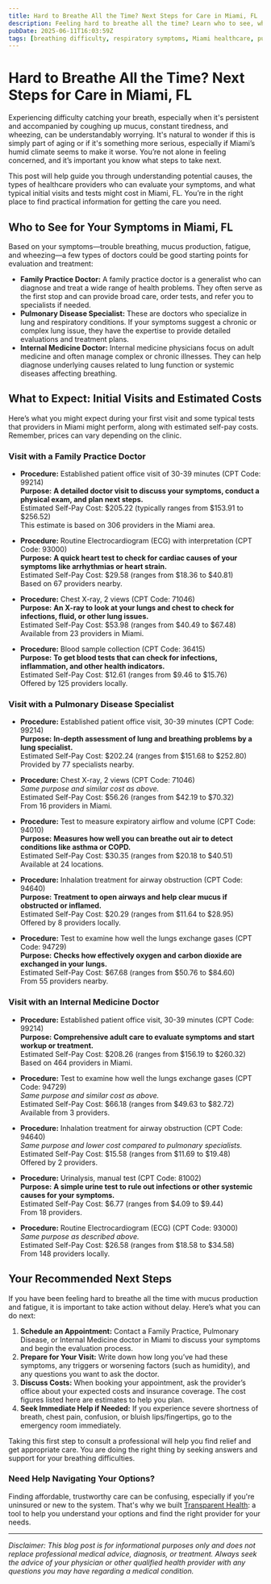 ```yaml
---
title: Hard to Breathe All the Time? Next Steps for Care in Miami, FL  
description: Feeling hard to breathe all the time? Learn who to see, what tests cost, and how to get the care you need in Miami, FL.  
pubDate: 2025-06-11T16:03:59Z
tags: [breathing difficulty, respiratory symptoms, Miami healthcare, pulmonary care, family practice, internal medicine]  
---
```


# Hard to Breathe All the Time? Next Steps for Care in Miami, FL

Experiencing difficulty catching your breath, especially when it's persistent and accompanied by coughing up mucus, constant tiredness, and wheezing, can be understandably worrying. It's natural to wonder if this is simply part of aging or if it's something more serious, especially if Miami’s humid climate seems to make it worse. You’re not alone in feeling concerned, and it’s important you know what steps to take next.

This post will help guide you through understanding potential causes, the types of healthcare providers who can evaluate your symptoms, and what typical initial visits and tests might cost in Miami, FL. You’re in the right place to find practical information for getting the care you need.

## Who to See for Your Symptoms in Miami, FL

Based on your symptoms—trouble breathing, mucus production, fatigue, and wheezing—a few types of doctors could be good starting points for evaluation and treatment:

- **Family Practice Doctor:** A family practice doctor is a generalist who can diagnose and treat a wide range of health problems. They often serve as the first stop and can provide broad care, order tests, and refer you to specialists if needed.
- **Pulmonary Disease Specialist:** These are doctors who specialize in lung and respiratory conditions. If your symptoms suggest a chronic or complex lung issue, they have the expertise to provide detailed evaluations and treatment plans.
- **Internal Medicine Doctor:** Internal medicine physicians focus on adult medicine and often manage complex or chronic illnesses. They can help diagnose underlying causes related to lung function or systemic diseases affecting breathing.

## What to Expect: Initial Visits and Estimated Costs

Here’s what you might expect during your first visit and some typical tests that providers in Miami might perform, along with estimated self-pay costs. Remember, prices can vary depending on the clinic.

### Visit with a Family Practice Doctor

- **Procedure:** Established patient office visit of 30-39 minutes (CPT Code: 99214)  
  **Purpose:** **A detailed doctor visit to discuss your symptoms, conduct a physical exam, and plan next steps.**  
  Estimated Self-Pay Cost: $205.22 (typically ranges from $153.91 to $256.52)  
  This estimate is based on 306 providers in the Miami area.

- **Procedure:** Routine Electrocardiogram (ECG) with interpretation (CPT Code: 93000)  
  **Purpose:** **A quick heart test to check for cardiac causes of your symptoms like arrhythmias or heart strain.**  
  Estimated Self-Pay Cost: $29.58 (ranges from $18.36 to $40.81)  
  Based on 67 providers nearby.

- **Procedure:** Chest X-ray, 2 views (CPT Code: 71046)  
  **Purpose:** **An X-ray to look at your lungs and chest to check for infections, fluid, or other lung issues.**  
  Estimated Self-Pay Cost: $53.98 (ranges from $40.49 to $67.48)  
  Available from 23 providers in Miami.

- **Procedure:** Blood sample collection (CPT Code: 36415)  
  **Purpose:** **To get blood tests that can check for infections, inflammation, and other health indicators.**  
  Estimated Self-Pay Cost: $12.61 (ranges from $9.46 to $15.76)  
  Offered by 125 providers locally.

### Visit with a Pulmonary Disease Specialist

- **Procedure:** Established patient office visit, 30-39 minutes (CPT Code: 99214)  
  **Purpose:** **In-depth assessment of lung and breathing problems by a lung specialist.**  
  Estimated Self-Pay Cost: $202.24 (ranges from $151.68 to $252.80)  
  Provided by 77 specialists nearby.

- **Procedure:** Chest X-ray, 2 views (CPT Code: 71046)  
  *Same purpose and similar cost as above.*  
  Estimated Self-Pay Cost: $56.26 (ranges from $42.19 to $70.32)  
  From 16 providers in Miami.

- **Procedure:** Test to measure expiratory airflow and volume (CPT Code: 94010)  
  **Purpose:** **Measures how well you can breathe out air to detect conditions like asthma or COPD.**  
  Estimated Self-Pay Cost: $30.35 (ranges from $20.18 to $40.51)  
  Available at 24 locations.

- **Procedure:** Inhalation treatment for airway obstruction (CPT Code: 94640)  
  **Purpose:** **Treatment to open airways and help clear mucus if obstructed or inflamed.**  
  Estimated Self-Pay Cost: $20.29 (ranges from $11.64 to $28.95)  
  Offered by 8 providers locally.

- **Procedure:** Test to examine how well the lungs exchange gases (CPT Code: 94729)  
  **Purpose:** **Checks how effectively oxygen and carbon dioxide are exchanged in your lungs.**  
  Estimated Self-Pay Cost: $67.68 (ranges from $50.76 to $84.60)  
  From 55 providers nearby.

### Visit with an Internal Medicine Doctor

- **Procedure:** Established patient office visit, 30-39 minutes (CPT Code: 99214)  
  **Purpose:** **Comprehensive adult care to evaluate symptoms and start workup or treatment.**  
  Estimated Self-Pay Cost: $208.26 (ranges from $156.19 to $260.32)  
  Based on 464 providers in Miami.

- **Procedure:** Test to examine how well the lungs exchange gases (CPT Code: 94729)  
  *Same purpose and similar cost as above.*  
  Estimated Self-Pay Cost: $66.18 (ranges from $49.63 to $82.72)  
  Available from 3 providers.

- **Procedure:** Inhalation treatment for airway obstruction (CPT Code: 94640)  
  *Same purpose and lower cost compared to pulmonary specialists.*  
  Estimated Self-Pay Cost: $15.58 (ranges from $11.69 to $19.48)  
  Offered by 2 providers.

- **Procedure:** Urinalysis, manual test (CPT Code: 81002)  
  **Purpose:** **A simple urine test to rule out infections or other systemic causes for your symptoms.**  
  Estimated Self-Pay Cost: $6.77 (ranges from $4.09 to $9.44)  
  From 18 providers.

- **Procedure:** Routine Electrocardiogram (ECG) (CPT Code: 93000)  
  *Same purpose as described above.*  
  Estimated Self-Pay Cost: $26.58 (ranges from $18.58 to $34.58)  
  From 148 providers locally.

## Your Recommended Next Steps

If you have been feeling hard to breathe all the time with mucus production and fatigue, it is important to take action without delay. Here’s what you can do next:

1. **Schedule an Appointment:** Contact a Family Practice, Pulmonary Disease, or Internal Medicine doctor in Miami to discuss your symptoms and begin the evaluation process.
2. **Prepare for Your Visit:** Write down how long you’ve had these symptoms, any triggers or worsening factors (such as humidity), and any questions you want to ask the doctor.
3. **Discuss Costs:** When booking your appointment, ask the provider’s office about your expected costs and insurance coverage. The cost figures listed here are estimates to help you plan.
4. **Seek Immediate Help if Needed:** If you experience severe shortness of breath, chest pain, confusion, or bluish lips/fingertips, go to the emergency room immediately.

Taking this first step to consult a professional will help you find relief and get appropriate care. You are doing the right thing by seeking answers and support for your breathing difficulties.

### Need Help Navigating Your Options?

Finding affordable, trustworthy care can be confusing, especially if you're uninsured or new to the system. That's why we built [Transparent Health](https://transparenthealth.ai): a tool to help you understand your options and find the right provider for your needs. 

---

*Disclaimer: This blog post is for informational purposes only and does not replace professional medical advice, diagnosis, or treatment. Always seek the advice of your physician or other qualified health provider with any questions you may have regarding a medical condition.*